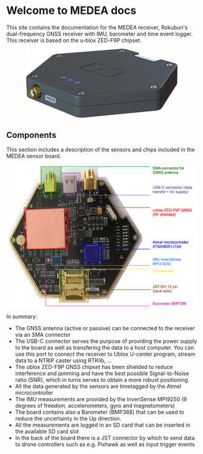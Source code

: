 # Welcome to MEDEA docs

This site contains the documentation for the MEDEA receiver, Rokubun's
dual-frequency GNSS receiver with IMU, barometer and time event logger.
This receiver is based on the u-blox ZED-F9P chipset.

<div style="text-align: center;"><img src="images/medea_3d.png" style="width: 400px;"></div>

## Components

This section includes a description of the sensors and chips included in 
the MEDEA sensor board. 

![MEDEA sensor board breakout](images/MedeaBreakout.png "MEDEA Sensor board breakout")

In summary:

- The GNSS antenna (active or passive) can be connected to the receiver via
  an SMA connector
- The USB-C connector serves the purpose of providing the power supply to the
  board as well as transfering the data to a host computer. You can use this
  port to connect the receiver to Ublox U-center program, stream data to 
  a NTRIP caster using RTKlib, ...
- The ublox ZED-F9P GNSS chipset has been shielded to reduce interference and
  jamming and have the best possible Signal-to-Noise ratio (SNR), which in 
  turns serves to obtain a more robust positioning
- All the data generated by the sensors are timetagged by the Atmel microcontroller
- The IMU measurements are provided by the InvenSense MPI9250 (9 degrees of 
  freedom, accelerometers, gyro and magnetometers)
- The board contains also a Barometer (BMP388) that can be used to reduce 
  the uncertainty in the Up direction.
- All the measurements are logged in an SD card that can be inserted in the
  available SD card slot
- In the back of the board there is a JST connector by which to send data
  to drone controllers such as e.g. Pixhawk as well as input trigger events

